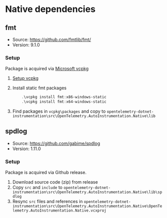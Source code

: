 # Native dependencies

## fmt

* Source: <https://github.com/fmtlib/fmt/>
* Version: 9.1.0

### Setup

Package is acquired via [Microsoft vcpkg](https://github.com/microsoft/vcpkg)

1. [Setup vcpkg](https://github.com/microsoft/vcpkg#quick-start-windows)
1. Install static fmt packages

    ```powershell
        .\vcpkg install fmt:x86-windows-static
        .\vcpkg install fmt:x64-windows-static
    ```

1. Find packages in `vcpkg\packages` and copy to `opentelemetry-dotnet-instrumentation\src\OpenTelemetry.AutoInstrumentation.Native\lib`

## spdlog

* Source: <https://github.com/gabime/spdlog>
* Version: 1.11.0

### Setup

Package is acquired via Github release.

1. Download source code (zip) from release
1. Copy `src` and `include` to `opentelemetry-dotnet-instrumentation\src\OpenTelemetry.AutoInstrumentation.Native\lib\spdlog`
1. Resync `src` files and references in `opentelemetry-dotnet-instrumentation\src\OpenTelemetry.AutoInstrumentation.Native\OpenTelemetry.AutoInstrumentation.Native.vcxproj`
